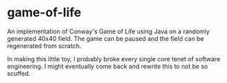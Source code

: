 # game-of-life
An implementation of Conway's Game of Life using Java on a randomly generated 40x40 field. The game can be paused and the field can be regenerated from scratch.

In making this little toy, I probably broke every single core tenet of software engineering. I might eventually come back and rewrite this to not be so scuffed.